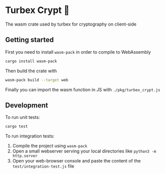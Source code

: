 # Turbex Crypt 🦀 
The wasm crate used by turbex for cryptography on client-side

## Getting started
First you need to install `wasm-pack` in order to compile to WebAssembly

```bash
cargo install wasm-pack
```

Then build the crate with

```bash
wasm-pack build --target web
```

Finally you can import the wasm function in JS with `./pkg/turbex_crypt.js`

## Development

To run unit tests:

```bash
cargo test
```

To run integration tests:
1. Compile the project using `wasm-pack`
2. Open a small webserver serving your local directories like `python3 -m http.server`
3. Open your web-browser console and paste the content of the `test/integration-test.js` file

